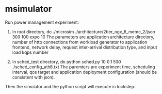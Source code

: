 # msimulator
Run power management experiment:
1) In root directory, do ./microsim ./architecture/2tier_ngx_8_memc_2/json 300 100 expo 10
   The parameters are application architecture directory, number of http connections from workload generator to application frontend, network delay, request inter-arrival distribution type, and input load kqps number

2) In sched_test directory, do python sched.py 10 0.1 500 ./sched_config_ath8.txt
   The paremters are experiment time, scheduling interval, qos target and application deployment configuration (should be consistent with json).

Then the simulator and the python script will execute in lockstep.
